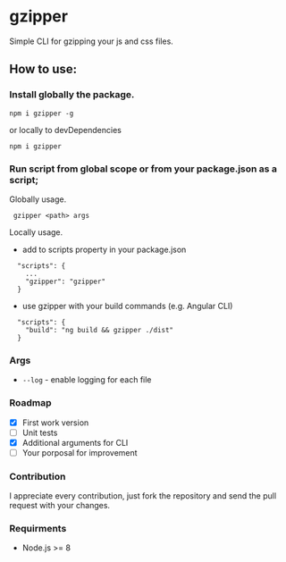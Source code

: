 # gzipper
Simple CLI for gzipping your js and css files.

## How to use:
### Install globally the package.

``` npm i gzipper -g ```

or locally to devDependencies

``` npm i gzipper ```

### Run script from global scope or from your package.json as a script;
Globally usage.

``` gzipper <path> args```

Locally usage.
* add to scripts property in your package.json

```
  "scripts": {
    ...
    "gzipper": "gzipper"
  }
```

* use gzipper with your build commands (e.g. Angular CLI)
```
  "scripts": {
    "build": "ng build && gzipper ./dist"
  }
```

### Args
* ```--log``` - enable logging for each file

### Roadmap
- [x] First work version
- [ ] Unit tests
- [x] Additional arguments for CLI
- [ ] Your porposal for improvement

### Contribution
I appreciate every contribution, just fork the repository and send the pull request with your changes.

### Requirments
* Node.js >= 8